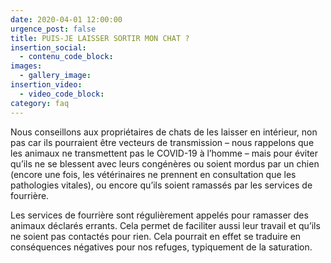```yaml
---
date: 2020-04-01 12:00:00
urgence_post: false
title: PUIS-JE LAISSER SORTIR MON CHAT ?
insertion_social:
  - contenu_code_block:
images:
  - gallery_image:
insertion_video:
  - video_code_block:
category: faq
---
```


Nous conseillons aux propri&eacute;taires de chats de les laisser en int&eacute;rieur, non pas car ils pourraient &ecirc;tre vecteurs de transmission – nous rappelons que les animaux ne transmettent pas le COVID-19 &agrave; l’homme – mais pour &eacute;viter qu’ils ne se blessent avec leurs cong&eacute;n&egrave;res ou soient mordus par un chien (encore une fois, les v&eacute;t&eacute;rinaires ne prennent en consultation que les pathologies vitales), ou encore qu’ils soient ramass&eacute;s par les services de fourri&egrave;re.

Les services de fourri&egrave;re sont r&eacute;guli&egrave;rement appel&eacute;s pour ramasser des animaux d&eacute;clar&eacute;s errants. Cela permet de faciliter aussi leur travail et qu’ils ne soient pas contact&eacute;s pour rien. Cela pourrait en effet se traduire en cons&eacute;quences n&eacute;gatives pour nos refuges, typiquement de la saturation.